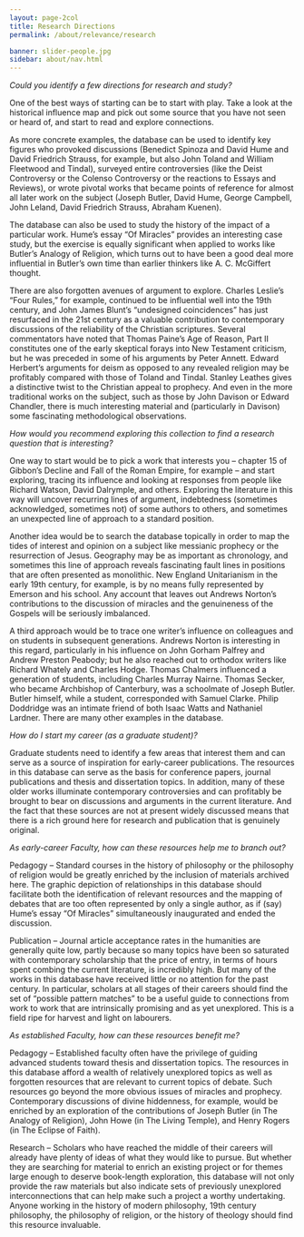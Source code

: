 ```yaml
---
layout: page-2col
title: Research Directions
permalink: /about/relevance/research

banner: slider-people.jpg
sidebar: about/nav.html
---
```

*Could you identify a few directions for research and study?*

One of the best ways of starting can be to start with play. Take a look at the historical influence map and pick out some source that you have not seen or heard of, and start to read and explore connections.

As more concrete examples, the database can be used to identify key figures who provoked discussions (Benedict Spinoza and David Hume and David Friedrich Strauss, for example, but also John Toland and William Fleetwood and Tindal), surveyed entire controversies (like the Deist Controversy or the Colenso Controversy or the reactions to Essays and Reviews), or wrote pivotal works that became points of reference for almost all later work on the subject (Joseph Butler, David Hume, George Campbell, John Leland, David Friedrich Strauss, Abraham Kuenen).

The database can also be used to study the history of the impact of a particular work. Hume’s essay “Of Miracles” provides an interesting case study, but the exercise is equally significant when applied to works like Butler’s Analogy of Religion, which turns out to have been a good deal more influential in Butler’s own time than earlier thinkers like A. C. McGiffert thought.

There are also forgotten avenues of argument to explore. Charles Leslie’s “Four Rules,” for example, continued to be influential well into the 19th century, and John James Blunt’s “undesigned coincidences” has just resurfaced in the 21st century as a valuable contribution to contemporary discussions of the reliability of the Christian scriptures. Several commentators have noted that Thomas Paine’s Age of Reason, Part II constitutes one of the early skeptical forays into New Testament criticism, but he was preceded in some of his arguments by Peter Annett. Edward Herbert’s arguments for deism as opposed to any revealed religion may be profitably compared with those of Toland and Tindal. Stanley Leathes gives a distinctive twist to the Christian appeal to prophecy. And even in the more traditional works on the subject, such as those by John Davison or Edward Chandler, there is much interesting material and (particularly in Davison) some fascinating methodological observations.

*How would you recommend exploring this collection to find a research question that is interesting?*

One way to start would be to pick a work that interests you –  chapter 15 of Gibbon’s Decline and Fall of the Roman Empire, for example – and start exploring, tracing its influence and looking at responses from people like Richard Watson, David Dalrymple, and others. Exploring the literature in this way will uncover recurring lines of argument, indebtedness (sometimes acknowledged, sometimes not) of some authors to others, and sometimes an unexpected line of approach to a standard position.

Another idea would be to search the database topically in order to map the tides of interest and opinion on a subject like messianic prophecy or the resurrection of Jesus. Geography may be as important as chronology, and sometimes this line of approach reveals fascinating fault lines in positions that are often presented as monolithic. New England Unitarianism in the early 19th century, for example, is by no means fully represented by Emerson and his school. Any account that leaves out Andrews Norton’s contributions to the discussion of miracles and the genuineness of the Gospels will be seriously imbalanced.

A third approach would be to trace one writer’s influence on colleagues and on students in subsequent generations. Andrews Norton is interesting in this regard, particularly in his influence on John Gorham Palfrey and Andrew Preston Peabody; but he also reached out to orthodox writers like Richard Whately and Charles Hodge. Thomas Chalmers influenced a generation of students, including Charles Murray Nairne. Thomas Secker, who became Archbishop of Canterbury, was a schoolmate of Joseph Butler. Butler himself, while a student, corresponded with Samuel Clarke. Philip Doddridge was an intimate friend of both Isaac Watts and Nathaniel Lardner. There are many other examples in the database.

*How do I start my career (as a graduate student)?*

Graduate students need to identify a few areas that interest them and can serve as a source of inspiration for early-career publications. The resources in this database can serve as the basis for conference papers, journal publications and thesis and dissertation topics. In addition, many of these older works illuminate contemporary controversies and can profitably be brought to bear on discussions and arguments in the current literature. And the fact that these sources are not at present widely discussed means that there is a rich ground here for research and publication that is genuinely original.

*As early-career Faculty, how can these resources help me to branch out?*

Pedagogy – Standard courses in the history of philosophy or the philosophy of religion would be greatly enriched by the inclusion of materials archived here. The graphic depiction of relationships in this database should facilitate both the identification of relevant resources and the mapping of debates that are too often represented by only a single author, as if (say) Hume’s essay “Of Miracles” simultaneously inaugurated and ended the discussion.

Publication – Journal article acceptance rates in the humanities are generally quite low, partly because so many topics have been so saturated with contemporary scholarship that the price of entry, in terms of hours spent combing the current literature, is incredibly high. But many of the works in this database have received little or no attention for the past century. In particular, scholars at all stages of their careers should find the set of “possible pattern matches” to be a useful guide to connections from work to work that are intrinsically promising and as yet unexplored. This is a field ripe for harvest and light on labourers.

*As established Faculty, how can these resources benefit me?*

Pedagogy – Established faculty often have the privilege of guiding advanced students toward thesis and dissertation topics. The resources in this database afford a wealth of relatively unexplored topics as well as forgotten resources that are relevant to current topics of debate. Such resources go beyond the more obvious issues of miracles and prophecy. Contemporary discussions of divine hiddenness, for example, would be enriched by an exploration of the contributions of Joseph Butler (in The Analogy of Religion), John Howe (in The Living Temple), and Henry Rogers (in The Eclipse of Faith).

Research – Scholars who have reached the middle of their careers will already have plenty of ideas of what they would like to pursue. But whether they are searching for material to enrich an existing project or for themes large enough to deserve book-length exploration, this database will not only provide the raw materials but also indicate sets of previously unexplored interconnections that can help make such a project a worthy undertaking. Anyone working in the history of modern philosophy, 19th century philosophy, the philosophy of religion, or the history of theology should find this resource invaluable.
